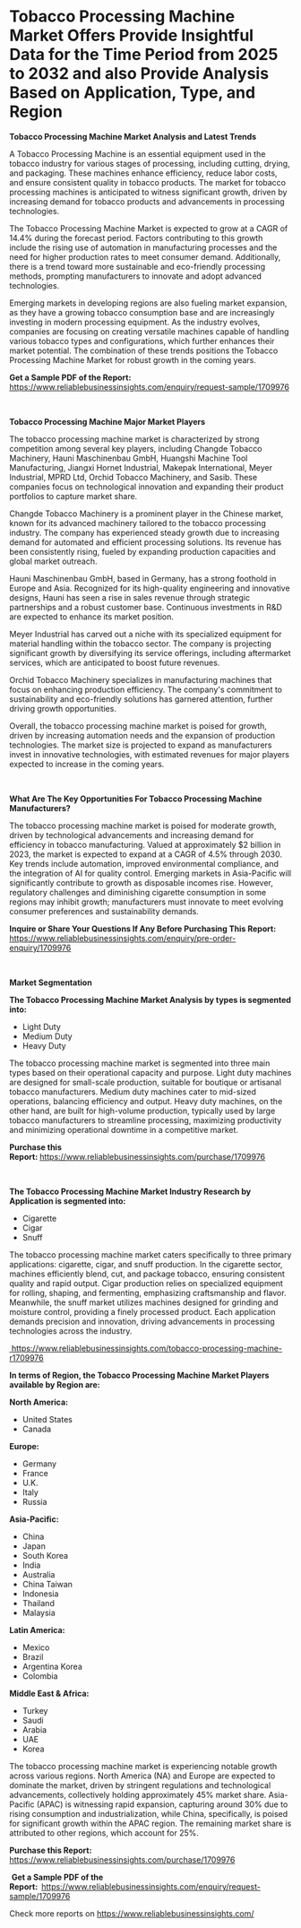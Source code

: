 <p><h1>Tobacco Processing Machine Market Offers Provide Insightful Data for the Time Period from 2025 to 2032 and also Provide Analysis Based on Application, Type, and Region</h1></p><p><strong>Tobacco Processing Machine Market Analysis and Latest Trends</strong></p>
<p><p>A Tobacco Processing Machine is an essential equipment used in the tobacco industry for various stages of processing, including cutting, drying, and packaging. These machines enhance efficiency, reduce labor costs, and ensure consistent quality in tobacco products. The market for tobacco processing machines is anticipated to witness significant growth, driven by increasing demand for tobacco products and advancements in processing technologies. </p><p>The Tobacco Processing Machine Market is expected to grow at a CAGR of 14.4% during the forecast period. Factors contributing to this growth include the rising use of automation in manufacturing processes and the need for higher production rates to meet consumer demand. Additionally, there is a trend toward more sustainable and eco-friendly processing methods, prompting manufacturers to innovate and adopt advanced technologies. </p><p>Emerging markets in developing regions are also fueling market expansion, as they have a growing tobacco consumption base and are increasingly investing in modern processing equipment. As the industry evolves, companies are focusing on creating versatile machines capable of handling various tobacco types and configurations, which further enhances their market potential. The combination of these trends positions the Tobacco Processing Machine Market for robust growth in the coming years.</p></p>
<p><strong>Get a Sample PDF of the Report:&nbsp;</strong> <a href="https://www.reliablebusinessinsights.com/enquiry/request-sample/1709976?utm_campaign=3057&utm_medium=2&utm_source=Github&utm_content=ia&utm_term=27032025&utm_id=tobacco-processing-machine">https://www.reliablebusinessinsights.com/enquiry/request-sample/1709976</a></p>
<p>&nbsp;</p>
<p><strong>Tobacco Processing Machine Major Market Players</strong></p>
<p><p>The tobacco processing machine market is characterized by strong competition among several key players, including Changde Tobacco Machinery, Hauni Maschinenbau GmbH, Huangshi Machine Tool Manufacturing, Jiangxi Hornet Industrial, Makepak International, Meyer Industrial, MPRD Ltd, Orchid Tobacco Machinery, and Sasib. These companies focus on technological innovation and expanding their product portfolios to capture market share.</p><p>Changde Tobacco Machinery is a prominent player in the Chinese market, known for its advanced machinery tailored to the tobacco processing industry. The company has experienced steady growth due to increasing demand for automated and efficient processing solutions. Its revenue has been consistently rising, fueled by expanding production capacities and global market outreach.</p><p>Hauni Maschinenbau GmbH, based in Germany, has a strong foothold in Europe and Asia. Recognized for its high-quality engineering and innovative designs, Hauni has seen a rise in sales revenue through strategic partnerships and a robust customer base. Continuous investments in R&D are expected to enhance its market position.</p><p>Meyer Industrial has carved out a niche with its specialized equipment for material handling within the tobacco sector. The company is projecting significant growth by diversifying its service offerings, including aftermarket services, which are anticipated to boost future revenues.</p><p>Orchid Tobacco Machinery specializes in manufacturing machines that focus on enhancing production efficiency. The company's commitment to sustainability and eco-friendly solutions has garnered attention, further driving growth opportunities.</p><p>Overall, the tobacco processing machine market is poised for growth, driven by increasing automation needs and the expansion of production technologies. The market size is projected to expand as manufacturers invest in innovative technologies, with estimated revenues for major players expected to increase in the coming years.</p></p>
<p>&nbsp;</p>
<p><strong>What Are The Key Opportunities For Tobacco Processing Machine Manufacturers?</strong></p>
<p><p>The tobacco processing machine market is poised for moderate growth, driven by technological advancements and increasing demand for efficiency in tobacco manufacturing. Valued at approximately $2 billion in 2023, the market is expected to expand at a CAGR of 4.5% through 2030. Key trends include automation, improved environmental compliance, and the integration of AI for quality control. Emerging markets in Asia-Pacific will significantly contribute to growth as disposable incomes rise. However, regulatory challenges and diminishing cigarette consumption in some regions may inhibit growth; manufacturers must innovate to meet evolving consumer preferences and sustainability demands.</p></p>
<p><strong>Inquire or Share Your Questions If Any Before Purchasing This Report:</strong> <a href="https://www.reliablebusinessinsights.com/enquiry/pre-order-enquiry/1709976?utm_campaign=3057&utm_medium=2&utm_source=Github&utm_content=ia&utm_term=27032025&utm_id=tobacco-processing-machine">https://www.reliablebusinessinsights.com/enquiry/pre-order-enquiry/1709976</a></p>
<p>&nbsp;</p>
<p><strong>Market Segmentation</strong></p>
<p><strong>The Tobacco Processing Machine Market Analysis by types is segmented into:</strong></p>
<p><ul><li>Light Duty</li><li>Medium Duty</li><li>Heavy Duty</li></ul></p>
<p><p>The tobacco processing machine market is segmented into three main types based on their operational capacity and purpose. Light duty machines are designed for small-scale production, suitable for boutique or artisanal tobacco manufacturers. Medium duty machines cater to mid-sized operations, balancing efficiency and output. Heavy duty machines, on the other hand, are built for high-volume production, typically used by large tobacco manufacturers to streamline processing, maximizing productivity and minimizing operational downtime in a competitive market.</p></p>
<p><strong>Purchase this Report:&nbsp;</strong><a href="https://www.reliablebusinessinsights.com/purchase/1709976?utm_campaign=3057&utm_medium=2&utm_source=Github&utm_content=ia&utm_term=27032025&utm_id=tobacco-processing-machine">https://www.reliablebusinessinsights.com/purchase/1709976</a></p>
<p>&nbsp;</p>
<p><strong>The Tobacco Processing Machine Market Industry Research by Application is segmented into:</strong></p>
<p><ul><li>Cigarette</li><li>Cigar</li><li>Snuff</li></ul></p>
<p><p>The tobacco processing machine market caters specifically to three primary applications: cigarette, cigar, and snuff production. In the cigarette sector, machines efficiently blend, cut, and package tobacco, ensuring consistent quality and rapid output. Cigar production relies on specialized equipment for rolling, shaping, and fermenting, emphasizing craftsmanship and flavor. Meanwhile, the snuff market utilizes machines designed for grinding and moisture control, providing a finely processed product. Each application demands precision and innovation, driving advancements in processing technologies across the industry.</p></p>
<p><a href="https://www.reliablebusinessinsights.com/tobacco-processing-machine-r1709976?utm_campaign=3057&utm_medium=2&utm_source=Github&utm_content=ia&utm_term=27032025&utm_id=tobacco-processing-machine">&nbsp;https://www.reliablebusinessinsights.com/tobacco-processing-machine-r1709976</a></p>
<p><strong>In terms of Region, the Tobacco Processing Machine Market Players available by Region are:</strong></p>
<p>
    <p> <strong> North America: </strong>
        <ul>
            <li>United States</li>
            <li>Canada</li>
        </ul>
        </p> 
    <p> <strong> Europe: </strong>
        <ul>
            <li>Germany</li>
            <li>France</li>
            <li>U.K.</li>
            <li>Italy</li>
            <li>Russia</li>
        </ul>
        </p> 
    <p> <strong> Asia-Pacific: </strong>
        <ul>
            <li>China</li>
            <li>Japan</li>
            <li>South Korea</li>
            <li>India</li>
            <li>Australia</li>
            <li>China Taiwan</li>
            <li>Indonesia</li>
            <li>Thailand</li>
            <li>Malaysia</li>
        </ul>
        </p> 
    <p> <strong> Latin America: </strong>
        <ul>
            <li>Mexico</li>
            <li>Brazil</li>
            <li>Argentina Korea</li>
            <li>Colombia</li>
        </ul>
        </p> 
    <p> <strong> Middle East & Africa: </strong>
        <ul>
            <li>Turkey</li>
            <li>Saudi</li>
            <li>Arabia</li>
            <li>UAE</li>
            <li>Korea</li>
        </ul>
    </p>
    </p>
<p><p>The tobacco processing machine market is experiencing notable growth across various regions. North America (NA) and Europe are expected to dominate the market, driven by stringent regulations and technological advancements, collectively holding approximately 45% market share. Asia-Pacific (APAC) is witnessing rapid expansion, capturing around 30% due to rising consumption and industrialization, while China, specifically, is poised for significant growth within the APAC region. The remaining market share is attributed to other regions, which account for 25%.</p></p>
<p><strong>Purchase this Report: </strong><a href="https://www.reliablebusinessinsights.com/purchase/1709976?utm_campaign=3057&utm_medium=2&utm_source=Github&utm_content=ia&utm_term=27032025&utm_id=tobacco-processing-machine">https://www.reliablebusinessinsights.com/purchase/1709976</a></p>
<p>&nbsp;<strong>Get a Sample PDF of the Report:&nbsp;&nbsp;</strong><a href="https://www.reliablebusinessinsights.com/enquiry/request-sample/1709976?utm_campaign=3057&utm_medium=2&utm_source=Github&utm_content=ia&utm_term=27032025&utm_id=tobacco-processing-machine">https://www.reliablebusinessinsights.com/enquiry/request-sample/1709976</a></p>
<p><strong></strong></p>
<p>Check more reports on <a href="https://www.reliablebusinessinsights.com/?utm_campaign=3057&utm_medium=2&utm_source=Github&utm_content=ia&utm_term=27032025&utm_id=tobacco-processing-machine">https://www.reliablebusinessinsights.com/</a></p>